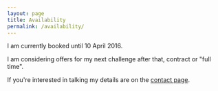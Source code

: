 ```yaml
---
layout: page
title: Availability
permalink: /availability/
---
```


I am currently booked until 10 April 2016.

I am considering offers for my next challenge after that, contract or "full time".

If you're interested in talking my details are on the [contact page](/contact).
